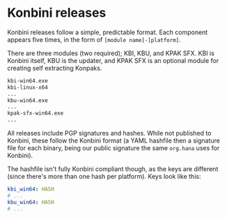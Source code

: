 # Konbini releases

Konbini releases follow a simple, predictable format. Each component appears five times, in the form of `[module name]-[platform]`.

There are three modules (two required); KBI, KBU, and KPAK SFX. KBI is Konbini itself, KBU is the updater, and KPAK SFX is an optional module for creating self extracting Konpaks.

```txt
kbi-win64.exe
kbi-linux-x64
...
kbu-win64.exe
...
kpak-sfx-win64.exe
...
```

All releases include PGP signatures and hashes. While not published to Konbini, these follow the Konbini format (a YAML hashfile then a signature file for each binary, being our public signature the same `org.hana` uses for Konbini).

The hashfile isn't fully Konbini compliant though, as the keys are different (since there's more than one hash per platform). Keys look like this:

```yaml
kbi_win64: HASH
# ...
kbu_win64: HASH
# ...
```
